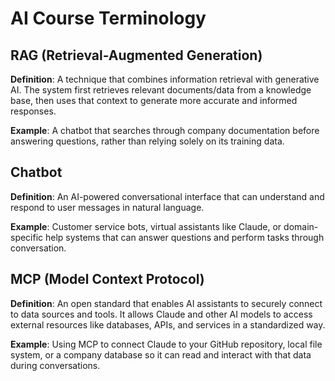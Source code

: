 # AI Course Terminology

## RAG (Retrieval-Augmented Generation)

**Definition**: A technique that combines information retrieval with generative AI. The system first retrieves relevant documents/data from a knowledge base, then uses that context to generate more accurate and informed responses.

**Example**: A chatbot that searches through company documentation before answering questions, rather than relying solely on its training data.

## Chatbot

**Definition**: An AI-powered conversational interface that can understand and respond to user messages in natural language.

**Example**: Customer service bots, virtual assistants like Claude, or domain-specific help systems that can answer questions and perform tasks through conversation.

## MCP (Model Context Protocol)

**Definition**: An open standard that enables AI assistants to securely connect to data sources and tools. It allows Claude and other AI models to access external resources like databases, APIs, and services in a standardized way.

**Example**: Using MCP to connect Claude to your GitHub repository, local file system, or a company database so it can read and interact with that data during conversations.
